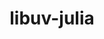 ---
title: "libuv-julia"
layout: cache
categories: [package, develop]
meta: {"versions": ["1.44.2", "1.44.3"], "compilers": ["gcc@=11.4.0"], "oss": ["ubuntu22.04"], "platforms": ["linux"], "targets": ["x86_64_v3"], "stacks": ["e4s", "root", "tutorial"], "num_specs": 4, "num_specs_by_stack": {"root": 4, "e4s": 3, "tutorial": 1}}
spec_details: [{"hash": "qxup4a5ylluivdk2bri26kvdcxsf6w26", "compiler": "gcc@=11.4.0", "versions": ["1.44.3"], "os": "ubuntu22.04", "platform": "linux", "target": "x86_64_v3", "variants": ["build_system=autotools"], "stacks": ["root", "e4s"], "size": "-", "tarball": "https://binaries.spack.io/develop/build_cache/linux-ubuntu22.04-x86_64_v3/gcc-11.4.0/libuv-julia-1.44.3/linux-ubuntu22.04-x86_64_v3-gcc-11.4.0-libuv-julia-1.44.3-qxup4a5ylluivdk2bri26kvdcxsf6w26.spack"}, {"hash": "qizu6v32ismpkpjdwdsgf5libztley3y", "compiler": "gcc@=11.4.0", "versions": ["1.44.3"], "os": "ubuntu22.04", "platform": "linux", "target": "x86_64_v3", "variants": ["build_system=autotools"], "stacks": ["root", "e4s"], "size": "-", "tarball": "https://binaries.spack.io/develop/build_cache/linux-ubuntu22.04-x86_64_v3/gcc-11.4.0/libuv-julia-1.44.3/linux-ubuntu22.04-x86_64_v3-gcc-11.4.0-libuv-julia-1.44.3-qizu6v32ismpkpjdwdsgf5libztley3y.spack"}, {"hash": "h5zf676j325fdd3r5eygkw6dbd26qoej", "compiler": "gcc@=11.4.0", "versions": ["1.44.3"], "os": "ubuntu22.04", "platform": "linux", "target": "x86_64_v3", "variants": ["build_system=autotools"], "stacks": ["root", "e4s"], "size": "-", "tarball": "https://binaries.spack.io/develop/build_cache/linux-ubuntu22.04-x86_64_v3/gcc-11.4.0/libuv-julia-1.44.3/linux-ubuntu22.04-x86_64_v3-gcc-11.4.0-libuv-julia-1.44.3-h5zf676j325fdd3r5eygkw6dbd26qoej.spack"}, {"hash": "fbdoa5lw4jgumtjvwabnxc64f6wejd4g", "compiler": "gcc@=11.4.0", "versions": ["1.44.2"], "os": "ubuntu22.04", "platform": "linux", "target": "x86_64_v3", "variants": ["build_system=autotools"], "stacks": ["root", "tutorial"], "size": "-", "tarball": "https://binaries.spack.io/develop/build_cache/linux-ubuntu22.04-x86_64_v3/gcc-11.4.0/libuv-julia-1.44.2/linux-ubuntu22.04-x86_64_v3-gcc-11.4.0-libuv-julia-1.44.2-fbdoa5lw4jgumtjvwabnxc64f6wejd4g.spack"}]
---